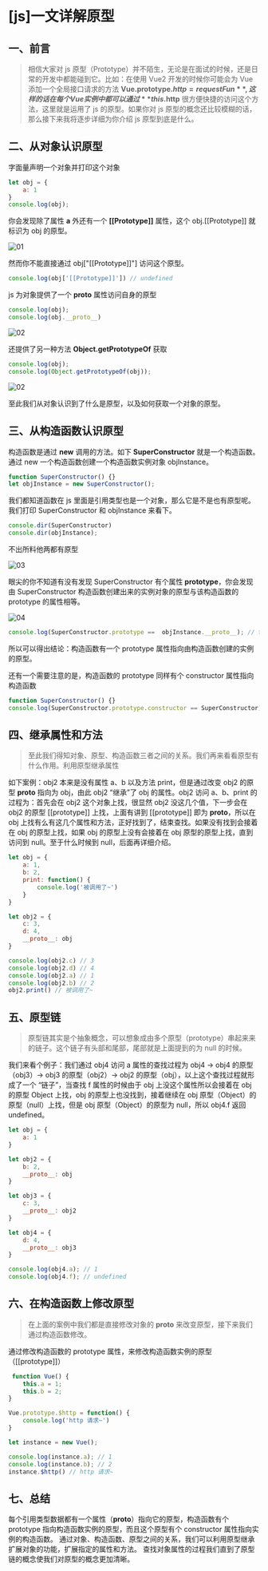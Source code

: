 # [js]一文详解原型

## 一、前言
> 相信大家对 js 原型（Prototype）并不陌生，无论是在面试的时候，还是日常的开发中都能碰到它。比如：在使用 Vue2 开发的时候你可能会为 Vue 添加一个全局接口请求的方法 **Vue.prototype.$http = requestFun**, 这样的话在每个 Vue 实例中都可以通过 **this.$http** 很方便快捷的访问这个方法，这里就是运用了 js 的原型。如果你对 js 原型的概念还比较模糊的话，那么接下来我将逐步详细为你介绍 js 原型到底是什么。

## 二、从对象认识原型
字面量声明一个对象并打印这个对象

```js
let obj = {
    a: 1
}
console.log(obj);
```
你会发现除了属性 **a** 外还有一个 **[[Prototype]]** 属性，这个 obj.[[Prototype]] 就标识为 obj 的原型。

![01](/js/02/01.png)

然而你不能直接通过 obj["[[Prototype]]"] 访问这个原型。

```js
console.log(obj['[[Prototype]]']) // undefined
```

js 为对象提供了一个 **__proto__** 属性访问自身的原型

```js
console.log(obj);
console.log(obj.__proto__)
```

![02](/js/02/02.png)

还提供了另一种方法 **Object.getPrototypeOf** 获取

```js
console.log(obj);
console.log(Object.getPrototypeOf(obj));
```

![02](/js/02/02.png)

至此我们从对象认识到了什么是原型，以及如何获取一个对象的原型。

## 三、从构造函数认识原型
构造函数是通过 **new** 调用的方法。如下 **SuperConstructor** 就是一个构造函数。通过 new 一个构造函数创建一个构造函数实例对象 objInstance。

```js
function SuperConstructor() {}
let objInstance = new SuperConstructor();
```

我们都知道函数在 js 里面是引用类型也是一个对象，那么它是不是也有原型呢。我们打印 SuperConstructor 和 objInstance 来看下。

```js
console.dir(SuperConstructor)
console.dir(objInstance);
```

不出所料他两都有原型

![03](/js/02/03.png)

眼尖的你不知道有没有发现 SuperConstructor 有个属性 **prototype**，你会发现由 SuperConstructor 构造函数创建出来的实例对象的原型与该构造函数的 prototype 的属性相等。

![04](/js/02/04.png)

```js
console.log(SuperConstructor.prototype ==  objInstance.__proto__); // true
```

所以可以得出结论：构造函数有一个 prototype 属性指向由构造函数创建的实例的原型。

还有一个需要注意的是，构造函数的 prototype 同样有个 constructor 属性指向构造函数

```js
function SuperConstructor() {}
console.log(SuperConstructor.prototype.constructor == SuperConstructor) // true
```

## 四、继承属性和方法
> 至此我们得知对象、原型、构造函数三者之间的关系。我们再来看看原型有什么作用。利用原型继承属性

如下案例：obj2 本来是没有属性 a、b 以及方法 print，但是通过改变 obj2 的原型 __proto__ 指向为 obj，由此 obj2 “继承”了 obj 的属性。obj2 访问 a、b、print 的过程为：首先会在 obj2 这个对象上找，很显然 obj2 没这几个值，下一步会在 obj2 的原型 [[prototype]] 上找，上面有讲到 [[prototype]] 即为 __proto__，所以在 obj 上找有么有这几个属性和方法，正好找到了，结束查找。如果没有找到会接着在 obj 的原型上找，如果 obj 的原型上没有会接着在 obj 原型的原型上找，直到访问到 null。至于什么时候到 null，后面再详细介绍。
```js
let obj = {
    a: 1,
    b: 2,
    print: function() {
        console.log('被调用了~')
    }
}

let obj2 = {
    c: 3, 
    d: 4,
    __proto__: obj
}

console.log(obj2.c) // 3
console.log(obj2.d) // 4
console.log(obj2.a) // 1
console.log(obj2.b) // 2
obj2.print() // 被调用了~
```

## 五、原型链
> 原型链其实是个抽象概念，可以想象成由多个原型（prototype）串起来来的链子。这个链子有头部和尾部，尾部就是上面提到的为 null 的时候。

我们来看个例子：我们通过 obj4 访问 a 属性的查找过程为 obj4 -> obj4 的原型（obj3）-> obj3 的原型（obj2）-> obj2 的原型（obj），以上这个查找过程就形成了一个 “链子”，当查找 f 属性的时候由于 obj 上没这个属性所以会接着在 obj 的原型 Object 上找，obj 的原型上也没找到，接着继续在 obj 原型（Object）的原型（null）上找，但是 obj 原型（Object）的原型为 null，所以 obj4.f 返回 undefined。

```js
let obj = {
    a: 1
}

let obj2 = {
    b: 2,
    __proto__: obj
}

let obj3 = {
    c: 3,
    __proto__: obj2
}

let obj4 = {
    d: 4,
    __proto__: obj3
}

console.log(obj4.a); // 1
console.log(obj4.f); // undefined

```

## 六、在构造函数上修改原型
> 在上面的案例中我们都是直接修改对象的 __proto__ 来改变原型，接下来我们通过构造函数修改。

通过修改构造函数的 prototype 属性，来修改构造函数实例的原型（[[prototype]]）
```js
 function Vue() {
    this.a = 1;
    this.b = 2;
}

Vue.prototype.$http = function() {
    console.log('http 请求~')
}

let instance = new Vue();

console.log(instance.a); // 1
console.log(instance.b); // 2
instance.$http() // http 请求~
```

## 七、总结
每个引用类型数据都有一个属性（__proto__）指向它的原型，构造函数有个 prototype 指向构造函数实例的原型，而且这个原型有个 constructor 属性指向实例的构造函数。
通过对象、构造函数、原型之间的关系，我们可以利用原型继承扩展对象的功能，扩展指定的属性和方法。
查找对象属性的过程我们直到了原型链的概念使我们对原型的概念更加清晰。



















